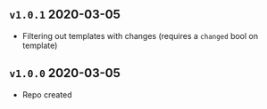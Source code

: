 ## `v1.0.1` 2020-03-05

- Filtering out templates with changes (requires a `changed` bool on template)

## `v1.0.0` 2020-03-05

- Repo created